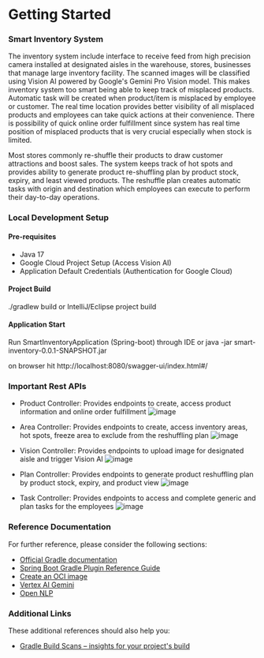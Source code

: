 # Getting Started

### Smart Inventory System

The inventory system include interface to receive feed from high precision camera installed at designated aisles in the warehouse, stores, businesses that manage large inventory facility. The scanned images will be classified using Vision AI powered by Google's Gemini Pro Vision model. This makes inventory system too smart being able to keep track of misplaced products. Automatic task will be created when product/item is misplaced by employee or customer. The real time location provides better visibility of all misplaced products and employees can take quick actions at their convenience. There is possibility of quick online order fulfillment since system has real time position of misplaced products that is very crucial especially when stock is limited.

Most stores commonly re-shuffle their products to draw customer attractions and boost sales. The system keeps track of hot spots and provides ability to generate product re-shuffling plan by product stock, expiry, and least viewed products. The reshuffle plan creates automatic tasks with origin and destination which employees can execute to perform their day-to-day operations.

### Local Development Setup

#### Pre-requisites

* Java 17
* Google Cloud Project Setup (Access Vision AI)
* Application Default Credentials (Authentication for Google Cloud)

#### Project Build
./gradlew build or IntelliJ/Eclipse project build

#### Application Start
Run SmartInventoryApplication (Spring-boot) through IDE or java -jar smart-inventory-0.0.1-SNAPSHOT.jar

on browser hit http://localhost:8080/swagger-ui/index.html#/

### Important Rest APIs

* Product Controller: Provides endpoints to create, access product information and online order fulfillment
![image](https://github.com/sudhu678/smart-inventory/assets/28265483/f9a61176-7d6b-4c82-9b52-e1be01b8ce62)

* Area Controller: Provides endpoints to create, access inventory areas, hot spots, freeze area to exclude from the reshuffling plan
![image](https://github.com/sudhu678/smart-inventory/assets/28265483/340d8904-9120-4f6b-b7f6-b5e7fb1b9f7a)

* Vision Controller: Provides endpoints to upload image for designated aisle and trigger Vision AI
![image](https://github.com/sudhu678/smart-inventory/assets/28265483/b67e90b7-4190-4bfc-a599-afe6871a0985)

* Plan Controller: Provides endpoints to generate product reshuffling plan by product stock, expiry, and product view
![image](https://github.com/sudhu678/smart-inventory/assets/28265483/f45d4c0b-fe08-4989-b573-71626e040412)

* Task Controller: Provides endpoints to access and complete generic and plan tasks for the employees
![image](https://github.com/sudhu678/smart-inventory/assets/28265483/6e958bfd-5866-4411-9ec9-cf80afecb8ed)


### Reference Documentation

For further reference, please consider the following sections:

* [Official Gradle documentation](https://docs.gradle.org)
* [Spring Boot Gradle Plugin Reference Guide](https://docs.spring.io/spring-boot/docs/3.2.5/gradle-plugin/reference/html/)
* [Create an OCI image](https://docs.spring.io/spring-boot/docs/3.2.5/gradle-plugin/reference/html/#build-image)
* [Vertex AI Gemini](https://docs.spring.io/spring-ai/reference/api/clients/vertexai-gemini-chat.html)
* [Open NLP](https://manual.openlp.org/)

### Additional Links

These additional references should also help you:

* [Gradle Build Scans – insights for your project's build](https://scans.gradle.com#gradle)

